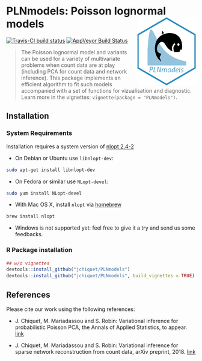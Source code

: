
PLNmodels: Poisson lognormal models <img src="inst/sticker/PLNmodels.png" align="right" width="155" height="180"/>
==================================================================================================================

[![Travis-CI build status](https://travis-ci.org/jchiquet/PLNmodels.svg?branch=master)](https://travis-ci.org/jchiquet/PLNmodels) [![AppVeyor Build Status](https://ci.appveyor.com/api/projects/status/github/jchiquet/PLNmodels?branch=master&svg=true)](https://ci.appveyor.com/project/jchiquet/PLNmodels)

> The Poisson lognormal model and variants can be used for a variety of multivariate problems when count data are at play (including PCA for count data and network inference). This package implements an efficient algorithm to fit such models accompanied with a set of functions for vizualisation and diagnostic. Learn more in the vignettes: `vignette(package = "PLNmodels")`.

Installation
------------

### System Requirements

Installation requires a system version of [nlopt 2.4-2](https://nlopt.readthedocs.io/)

-   On Debian or Ubuntu use `libnlopt-dev`:

``` bash
sudo apt-get install libnlopt-dev
```

-   On Fedora or similar use `NLopt-devel`:

``` bash
sudo yum install NLopt-devel
```

-   With Mac OS X, install `nlopt` via [homebrew](https://brew.sh/)

``` bash
brew install nlopt
```

-   Windows is not supported yet: feel free to give it a try and send us some feedbacks.

### R Package installation

``` r
## w/o vignettes
devtools::install_github("jchiquet/PLNmodels")
devtools::install_github("jchiquet/PLNmodels", build_vignettes = TRUE)
```

References
----------

Please cite our work using the following references:

-   J. Chiquet, M. Mariadassou and S. Robin: Variational inference for probabilistic Poisson PCA, the Annals of Applied Statistics, to appear. [link](https://arxiv.org/abs/1703.06633)

-   J. Chiquet, M. Mariadassou and S. Robin: Variational inference for sparse network reconstruction from count data, arXiv preprint, 2018. [link](https://arxiv.org/abs/1806.03120)
